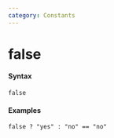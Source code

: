 ```yaml
---
category: Constants
---
```


# false

#### Syntax
```
false
```

#### Examples
```
false ? "yes" : "no" == "no"
```
